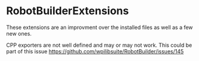 # RobotBuilderExtensions

These extensions are an improvment over the installed files as well as a few new ones. 

CPP exporters are not well defined and may or may not work. This could be part of this issue  https://github.com/wpilibsuite/RobotBuilder/issues/145 
